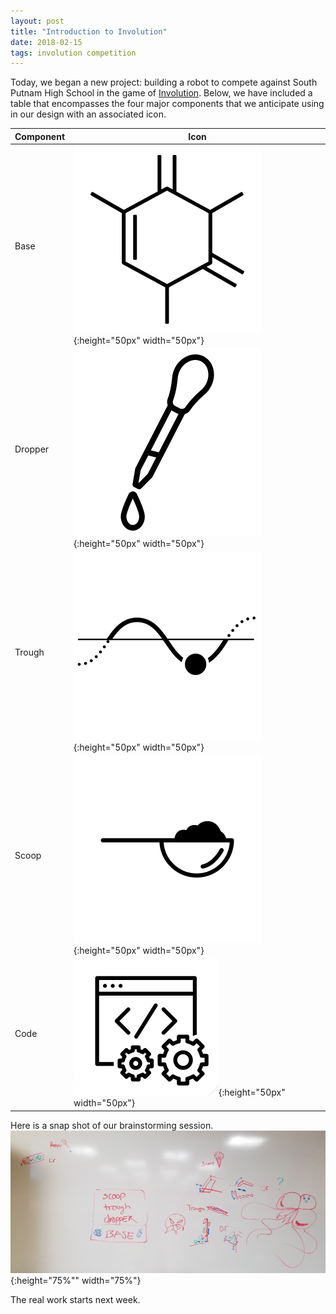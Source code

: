 ```yaml
---
layout: post
title: "Introduction to Involution"
date: 2018-02-15
tags: involution competition
---
```


Today, we began a new project: building a robot to compete against South Putnam High School in the game of [Involution](/pdfs/involution_rules.pdf). Below, we have included a table  that encompasses the four major components that we anticipate using in our design with an associated icon.

Component | Icon
----------|------
Base | ![base icon](/images/icons/base.png){:height="50px" width="50px"}
Dropper | ![dropper icon](/images/icons/dropper.png){:height="50px" width="50px"}
Trough | ![trough icon](/images/icons/trough.png){:height="50px" width="50px"}
Scoop |![scoop icon](/images/icons/scoop.png){:height="50px" width="50px"}
Code | ![code icon](/images/icons/code.png){:height="50px" width="50px"}

Here is a snap shot of our brainstorming session.
![Board Screenshot for 2018-02-22](/images/screenshots/board_20180222.jpg){:height="75%"" width="75%"}

The real work starts next week.
